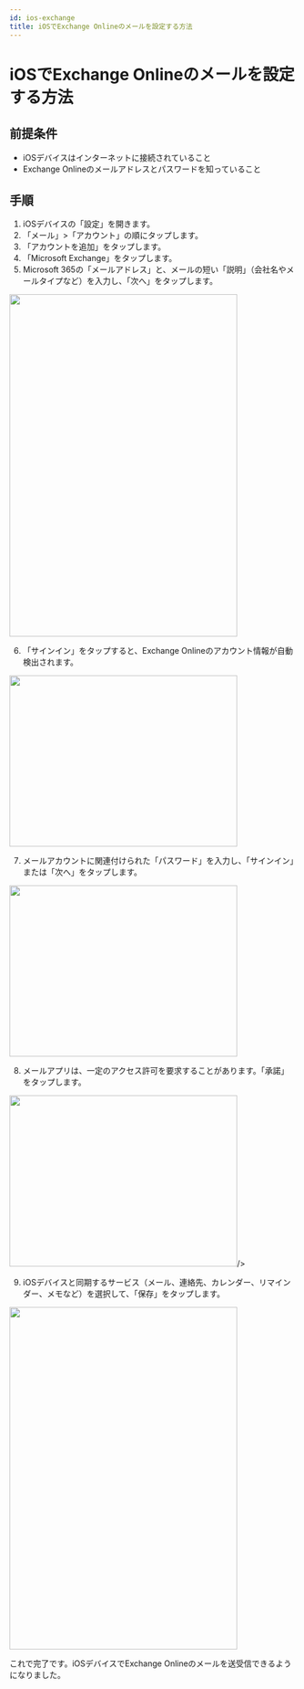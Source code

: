 ```yaml
---
id: ios-exchange
title: iOSでExchange Onlineのメールを設定する方法
---
```



# iOSでExchange Onlineのメールを設定する方法

## 前提条件

- iOSデバイスはインターネットに接続されていること
- Exchange Onlineのメールアドレスとパスワードを知っていること

## 手順

1. iOSデバイスの「設定」を開きます。
2. 「メール」>「アカウント」の順にタップします。
3. 「アカウントを追加」をタップします。
4. 「Microsoft Exchange」をタップします。
5. Microsoft 365の「メールアドレス」と、メールの短い「説明」（会社名やメールタイプなど）を入力し、「次へ」をタップします。

<img src="/img/ios-exchange/step1.png" width="400" height="600" />

6. 「サインイン」をタップすると、Exchange Onlineのアカウント情報が自動検出されます。

<img src="/img/ios-exchange/step2.png" width="400" height="300" />

7. メールアカウントに関連付けられた「パスワード」を入力し、「サインイン」または「次へ」をタップします。

<img src="/img/ios-exchange/step3.png" width="400" height="300" />

8. メールアプリは、一定のアクセス許可を要求することがあります。「承諾」をタップします。

<img src="/img/ios-exchange/step4.png" width="400" height="300" />/>

9. iOSデバイスと同期するサービス（メール、連絡先、カレンダー、リマインダー、メモなど）を選択して、「保存」をタップします。

<img src="/img/ios-exchange/step5.png" width="400" height="600" />

これで完了です。iOSデバイスでExchange Onlineのメールを送受信できるようになりました。

